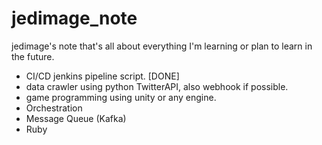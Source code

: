 # jedimage_note
jedimage's note that's all about everything I'm learning or plan to learn in the future.
- CI/CD jenkins pipeline script. [DONE]
- data crawler using python TwitterAPI, also webhook if possible.
- game programming using unity or any engine.
- Orchestration
- Message Queue (Kafka)
- Ruby

